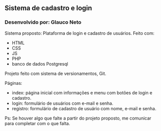 ## Sistema de cadastro e login

<h3>Desenvolvido por: Glauco Neto</h3>

Sistema proposto: Plataforma de login e cadastro de usuários. Feito com:
- HTML
- CSS
- JS
- PHP
- banco de dados Postgresql

Projeto feito com sistema de versionamentos, Git.

Páginas:
- index: página inicial com informações e menu com botões de login e cadastro.
- login: formulário de usuários com e-mail e senha.
- registro: formulário de cadastro de usuário com nome, e-mail e senha.

Ps: Se houver algo que falte a partir do projeto proposto, me comunicar para completar com o que falta.